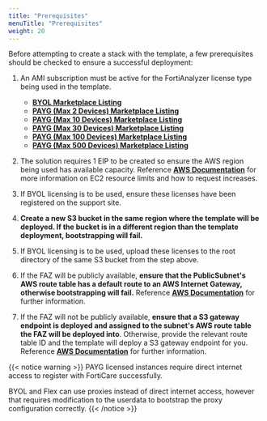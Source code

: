 ```yaml
---
title: "Prerequisites"
menuTitle: "Prerequisites"
weight: 20
---
```


Before attempting to create a stack with the template, a few prerequisites should be checked to ensure a successful deployment:
1.	An AMI subscription must be active for the FortiAnalyzer license type being used in the template.
    * [**BYOL Marketplace Listing**](https://aws.amazon.com/marketplace/pp/prodview-6dt7z5twj7t7a)
    * [**PAYG (Max 2 Devices) Marketplace Listing**](https://aws.amazon.com/marketplace/pp/prodview-h2lf6do2y4y4g)
    * [**PAYG (Max 10 Devices) Marketplace Listing**](https://aws.amazon.com/marketplace/pp/prodview-wabutfmgsmt4s)
    * [**PAYG (Max 30 Devices) Marketplace Listing**](https://aws.amazon.com/marketplace/pp/prodview-cnr3vweexbiro)
    * [**PAYG (Max 100 Devices) Marketplace Listing**](https://aws.amazon.com/marketplace/pp/prodview-7gvigxfz6wmba)
    * [**PAYG (Max 500 Devices) Marketplace Listing**](https://aws.amazon.com/marketplace/pp/prodview-lez7niotfpseq)

2.	The solution requires 1 EIP to be created so ensure the AWS region being used has available capacity.  Reference [**AWS Documentation**](https://docs.aws.amazon.com/AWSEC2/latest/UserGuide/ec2-resource-limits.html) for more information on EC2 resource limits and how to request increases.

3.	If BYOL licensing is to be used, ensure these licenses have been registered on the support site.

4.   **Create a new S3 bucket in the same region where the template will be deployed.  If the bucket is in a different region than the template deployment, bootstrapping will fail.**

5.  If BYOL licensing is to be used, upload these licenses to the root directory of the same S3 bucket from the step above.

6.  If the FAZ will be publicly available, **ensure that the PublicSubnet's AWS route table has a default route to an AWS Internet Gateway, otherwise bootstrapping will fail.**  Reference [**AWS Documentation**](https://docs.aws.amazon.com/vpc/latest/userguide/VPC_Route_Tables.html#route-tables-internet-gateway) for further information. 

7.  If the FAZ will not be publicly available, **ensure that a S3 gateway endpoint is deployed and assigned to the subnet's AWS route table the FAZ will be deployed into**. Otherwise, provide the relevant route table ID and the template will deploy a S3 gateway endpoint for you.  Reference [**AWS Documentation**](https://docs.aws.amazon.com/vpc/latest/privatelink/vpc-endpoints-s3.html) for further information.

{{< notice warning >}} 
PAYG licensed instances require direct internet access to register with FortiCare successfully.

BYOL and Flex can use proxies instead of direct internet access, however that requires modification to the userdata to bootstrap the proxy configuration correctly.
{{< /notice >}}
